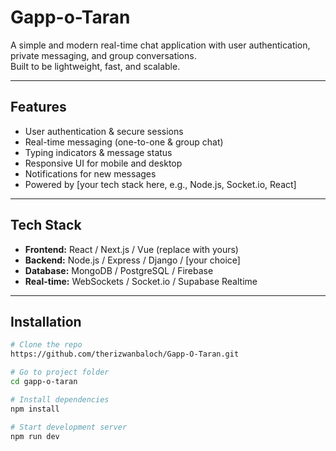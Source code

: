 # Gapp-o-Taran

A simple and modern real-time chat application with user authentication, private messaging, and group conversations.  
Built to be lightweight, fast, and scalable.

---

## Features
-  User authentication & secure sessions  
-  Real-time messaging (one-to-one & group chat)  
-  Typing indicators & message status  
-  Responsive UI for mobile and desktop  
-  Notifications for new messages  
-  Powered by [your tech stack here, e.g., Node.js, Socket.io, React]  

---

## Tech Stack
- **Frontend:** React / Next.js / Vue (replace with yours)  
- **Backend:** Node.js / Express / Django / [your choice]  
- **Database:** MongoDB / PostgreSQL / Firebase  
- **Real-time:** WebSockets / Socket.io / Supabase Realtime  

---

##  Installation

```bash
# Clone the repo
https://github.com/therizwanbaloch/Gapp-O-Taran.git

# Go to project folder
cd gapp-o-taran

# Install dependencies
npm install

# Start development server
npm run dev
